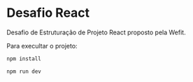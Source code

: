 # Desafio React
Desafio de Estruturação de Projeto React proposto pela Wefit.

Para execultar o projeto:
```bash
npm install

npm run dev
```
